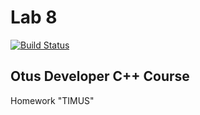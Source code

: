 # Lab 8
[![Build Status](https://travis-ci.org/John-Jasper-Doe/Lab8.svg?branch=master)](https://travis-ci.com/John-Jasper-Doe/Lab8)

## Otus Developer C++ Course
Homework "TIMUS"

